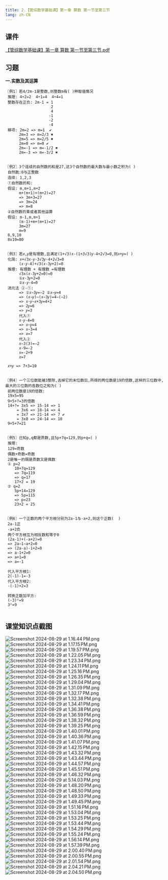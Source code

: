 ```yaml
---
title: 2.【管综数学基础课】第一章 算数 第一节至第三节
lang: zh-CN
---
```


## 课件
[【管综数学基础课】第一章 算数 第一节至第三节.pdf](..%2F..%2Fpublic%2Fmath%2F1.%E6%95%B0%E5%AD%A6-%E5%9F%BA%E7%A1%80%E7%9F%A5%E8%AF%86%2F2.%E3%80%90%E7%AE%A1%E7%BB%BC%E6%95%B0%E5%AD%A6%E5%9F%BA%E7%A1%80%E8%AF%BE%E3%80%91%E7%AC%AC%E4%B8%80%E7%AB%A0%20%E7%AE%97%E6%95%B0%20%E7%AC%AC%E4%B8%80%E8%8A%82%E8%87%B3%E7%AC%AC%E4%B8%89%E8%8A%82%2F%E3%80%90%E7%AE%A1%E7%BB%BC%E6%95%B0%E5%AD%A6%E5%9F%BA%E7%A1%80%E8%AF%BE%E3%80%91%E7%AC%AC%E4%B8%80%E7%AB%A0%20%E7%AE%97%E6%95%B0%20%E7%AC%AC%E4%B8%80%E8%8A%82%E8%87%B3%E7%AC%AC%E4%B8%89%E8%8A%82.pdf)

## 习题
**一.实数及其运算**
```
〖例1〗若4/2m-1是整数,则整数m有( )种取值情况
 推理: 4÷2=2  4÷1=4  4÷4=1
 整数存在正负: 2m-1 = 1  
                    2  
                    4 
                   -1 
                   -2 
                   -4
 移项: 2m=2 => m=1  ✔︎
      2m=3 => m=2/3 ✖︎
      2m=5 => m=2/5 ✖︎
      2m=0 => m=0 ✔︎
      2m=-1 => m=-1/2 ✖︎
      2m=-3 => m=-3/2 ✖︎


〖例2〗3个连续的自然数的和是27,这3个自然数的最大数与最小数之积为( )
 自然数:0与正整数
 连续: 1,2,3
 ①自然数的和:
 假设: m,m+1,m+2
      m+(m+1)+(m+2)=27
      => 3m+3=27
      => 3m=24
      => m=8
 ②自然数的乘或者其他运算
 假设: m-1,m,m+1
      (m-1)+m+(m+1)=27
      3m=27
      m=9
 8,9,10
 8x10=80
 
 
〖例3〗若𝑥,𝑦是有理数,且满足(1+√3)𝑥-(1+3√3)𝑦-4+2√3=0,则𝑥+𝑦=( )
 化简: 𝑥+√3𝑥-𝑦-3√3𝑦-4+2√3=0
      (𝑥-𝑦-4)+√3(𝑥-3𝑦+2)=0
 推理: 有理数 + 有理数 =有理数
      √3x(𝑥-3𝑦+2=0)=0
      ①𝑥-3𝑦+2=0
      ②𝑥-𝑦-4=0
 消元法 ②-①:
      => ①𝑥−3𝑦=−2 ②𝑥−𝑦=4
      => (𝑥−𝑦)−(𝑥−3𝑦)=4−(−2)
      => 𝑥-𝑦−𝑥+3𝑦=4+2
      => 2𝑦=6
      => 𝑦=3
      代入①
      𝑥-𝑦-4=0
      => 𝑥−𝑦=4
      => 𝑥−3=4
      => 𝑥=7
      代入②
      𝑥−3(3)=−2
      𝑥-9=-2
      𝑥=-2+9
      𝑥=7
      
 𝑥+𝑦 => 7+3=10
 
 
〖例4〗一个三位数能被3整除,去掉它的末位数后,所得的两位数是19的倍数,这样的三位数中,最大的三位数的各数位之和为( )
 前两位数是19的倍数:
 19x5=95
 9+5+?=3的倍数     
 14+?= 3x5 => 15-14 => 1
     = 3x6 => 18-14 => 4
     = 3x7 => 21-14 => 7 ✔︎
     = 3x8 => 24-14 => 10
 9+5+7=21


〖例5〗已知p,q都是质数,且5p+7q=129,则p+q=( ) 
 推理:
 129=奇数
 偶数+奇数=奇数
 2是唯一的既是质数又是偶数
 ① p=2
    10+7q=129
    => 7q=119
    => q=17
    17+2 = 19
 ② q=2
    5p+14=129
    => 5p=115
    => p=23
    23+2 = 25
    
     
〖例6〗一个正数的两个平方根分别为2a-1与-a+2,则这个正数(  )
 2a-1正
 -a+2负
 两个平方根互为相反数和等于0
 (2a-1)+(-a+2)=0
 => 2a−1−a+2=0
 => (2a-a)-1+2=0
 => a-1+2=0
 => a+1=0
 => a=-1
 
 代入平方根1:
 2(-1)-1=-3
 代入平方根2:
 -(-1)+2=3

 转换正数加平方:
 (-3)²=9
 3²=9
      

```

## 课堂知识点截图
![Screenshot 2024-08-29 at 1.16.44 PM.png](..%2F..%2Fpublic%2Fmath%2F1.%E6%95%B0%E5%AD%A6-%E5%9F%BA%E7%A1%80%E7%9F%A5%E8%AF%86%2F2.%E3%80%90%E7%AE%A1%E7%BB%BC%E6%95%B0%E5%AD%A6%E5%9F%BA%E7%A1%80%E8%AF%BE%E3%80%91%E7%AC%AC%E4%B8%80%E7%AB%A0%20%E7%AE%97%E6%95%B0%20%E7%AC%AC%E4%B8%80%E8%8A%82%E8%87%B3%E7%AC%AC%E4%B8%89%E8%8A%82%2FScreenshot%202024-08-29%20at%201.16.44%E2%80%AFPM.png)
![Screenshot 2024-08-29 at 1.17.15 PM.png](..%2F..%2Fpublic%2Fmath%2F1.%E6%95%B0%E5%AD%A6-%E5%9F%BA%E7%A1%80%E7%9F%A5%E8%AF%86%2F2.%E3%80%90%E7%AE%A1%E7%BB%BC%E6%95%B0%E5%AD%A6%E5%9F%BA%E7%A1%80%E8%AF%BE%E3%80%91%E7%AC%AC%E4%B8%80%E7%AB%A0%20%E7%AE%97%E6%95%B0%20%E7%AC%AC%E4%B8%80%E8%8A%82%E8%87%B3%E7%AC%AC%E4%B8%89%E8%8A%82%2FScreenshot%202024-08-29%20at%201.17.15%E2%80%AFPM.png)
![Screenshot 2024-08-29 at 1.19.57 PM.png](..%2F..%2Fpublic%2Fmath%2F1.%E6%95%B0%E5%AD%A6-%E5%9F%BA%E7%A1%80%E7%9F%A5%E8%AF%86%2F2.%E3%80%90%E7%AE%A1%E7%BB%BC%E6%95%B0%E5%AD%A6%E5%9F%BA%E7%A1%80%E8%AF%BE%E3%80%91%E7%AC%AC%E4%B8%80%E7%AB%A0%20%E7%AE%97%E6%95%B0%20%E7%AC%AC%E4%B8%80%E8%8A%82%E8%87%B3%E7%AC%AC%E4%B8%89%E8%8A%82%2FScreenshot%202024-08-29%20at%201.19.57%E2%80%AFPM.png)
![Screenshot 2024-08-29 at 1.22.05 PM.png](..%2F..%2Fpublic%2Fmath%2F1.%E6%95%B0%E5%AD%A6-%E5%9F%BA%E7%A1%80%E7%9F%A5%E8%AF%86%2F2.%E3%80%90%E7%AE%A1%E7%BB%BC%E6%95%B0%E5%AD%A6%E5%9F%BA%E7%A1%80%E8%AF%BE%E3%80%91%E7%AC%AC%E4%B8%80%E7%AB%A0%20%E7%AE%97%E6%95%B0%20%E7%AC%AC%E4%B8%80%E8%8A%82%E8%87%B3%E7%AC%AC%E4%B8%89%E8%8A%82%2FScreenshot%202024-08-29%20at%201.22.05%E2%80%AFPM.png)
![Screenshot 2024-08-29 at 1.23.34 PM.png](..%2F..%2Fpublic%2Fmath%2F1.%E6%95%B0%E5%AD%A6-%E5%9F%BA%E7%A1%80%E7%9F%A5%E8%AF%86%2F2.%E3%80%90%E7%AE%A1%E7%BB%BC%E6%95%B0%E5%AD%A6%E5%9F%BA%E7%A1%80%E8%AF%BE%E3%80%91%E7%AC%AC%E4%B8%80%E7%AB%A0%20%E7%AE%97%E6%95%B0%20%E7%AC%AC%E4%B8%80%E8%8A%82%E8%87%B3%E7%AC%AC%E4%B8%89%E8%8A%82%2FScreenshot%202024-08-29%20at%201.23.34%E2%80%AFPM.png)
![Screenshot 2024-08-29 at 1.24.11 PM.png](..%2F..%2Fpublic%2Fmath%2F1.%E6%95%B0%E5%AD%A6-%E5%9F%BA%E7%A1%80%E7%9F%A5%E8%AF%86%2F2.%E3%80%90%E7%AE%A1%E7%BB%BC%E6%95%B0%E5%AD%A6%E5%9F%BA%E7%A1%80%E8%AF%BE%E3%80%91%E7%AC%AC%E4%B8%80%E7%AB%A0%20%E7%AE%97%E6%95%B0%20%E7%AC%AC%E4%B8%80%E8%8A%82%E8%87%B3%E7%AC%AC%E4%B8%89%E8%8A%82%2FScreenshot%202024-08-29%20at%201.24.11%E2%80%AFPM.png)
![Screenshot 2024-08-29 at 1.25.16 PM.png](..%2F..%2Fpublic%2Fmath%2F1.%E6%95%B0%E5%AD%A6-%E5%9F%BA%E7%A1%80%E7%9F%A5%E8%AF%86%2F2.%E3%80%90%E7%AE%A1%E7%BB%BC%E6%95%B0%E5%AD%A6%E5%9F%BA%E7%A1%80%E8%AF%BE%E3%80%91%E7%AC%AC%E4%B8%80%E7%AB%A0%20%E7%AE%97%E6%95%B0%20%E7%AC%AC%E4%B8%80%E8%8A%82%E8%87%B3%E7%AC%AC%E4%B8%89%E8%8A%82%2FScreenshot%202024-08-29%20at%201.25.16%E2%80%AFPM.png)
![Screenshot 2024-08-29 at 1.26.35 PM.png](..%2F..%2Fpublic%2Fmath%2F1.%E6%95%B0%E5%AD%A6-%E5%9F%BA%E7%A1%80%E7%9F%A5%E8%AF%86%2F2.%E3%80%90%E7%AE%A1%E7%BB%BC%E6%95%B0%E5%AD%A6%E5%9F%BA%E7%A1%80%E8%AF%BE%E3%80%91%E7%AC%AC%E4%B8%80%E7%AB%A0%20%E7%AE%97%E6%95%B0%20%E7%AC%AC%E4%B8%80%E8%8A%82%E8%87%B3%E7%AC%AC%E4%B8%89%E8%8A%82%2FScreenshot%202024-08-29%20at%201.26.35%E2%80%AFPM.png)
![Screenshot 2024-08-29 at 1.29.04 PM.png](..%2F..%2Fpublic%2Fmath%2F1.%E6%95%B0%E5%AD%A6-%E5%9F%BA%E7%A1%80%E7%9F%A5%E8%AF%86%2F2.%E3%80%90%E7%AE%A1%E7%BB%BC%E6%95%B0%E5%AD%A6%E5%9F%BA%E7%A1%80%E8%AF%BE%E3%80%91%E7%AC%AC%E4%B8%80%E7%AB%A0%20%E7%AE%97%E6%95%B0%20%E7%AC%AC%E4%B8%80%E8%8A%82%E8%87%B3%E7%AC%AC%E4%B8%89%E8%8A%82%2FScreenshot%202024-08-29%20at%201.29.04%E2%80%AFPM.png)
![Screenshot 2024-08-29 at 1.31.09 PM.png](..%2F..%2Fpublic%2Fmath%2F1.%E6%95%B0%E5%AD%A6-%E5%9F%BA%E7%A1%80%E7%9F%A5%E8%AF%86%2F2.%E3%80%90%E7%AE%A1%E7%BB%BC%E6%95%B0%E5%AD%A6%E5%9F%BA%E7%A1%80%E8%AF%BE%E3%80%91%E7%AC%AC%E4%B8%80%E7%AB%A0%20%E7%AE%97%E6%95%B0%20%E7%AC%AC%E4%B8%80%E8%8A%82%E8%87%B3%E7%AC%AC%E4%B8%89%E8%8A%82%2FScreenshot%202024-08-29%20at%201.31.09%E2%80%AFPM.png)
![Screenshot 2024-08-29 at 1.32.17 PM.png](..%2F..%2Fpublic%2Fmath%2F1.%E6%95%B0%E5%AD%A6-%E5%9F%BA%E7%A1%80%E7%9F%A5%E8%AF%86%2F2.%E3%80%90%E7%AE%A1%E7%BB%BC%E6%95%B0%E5%AD%A6%E5%9F%BA%E7%A1%80%E8%AF%BE%E3%80%91%E7%AC%AC%E4%B8%80%E7%AB%A0%20%E7%AE%97%E6%95%B0%20%E7%AC%AC%E4%B8%80%E8%8A%82%E8%87%B3%E7%AC%AC%E4%B8%89%E8%8A%82%2FScreenshot%202024-08-29%20at%201.32.17%E2%80%AFPM.png)
![Screenshot 2024-08-29 at 1.32.38 PM.png](..%2F..%2Fpublic%2Fmath%2F1.%E6%95%B0%E5%AD%A6-%E5%9F%BA%E7%A1%80%E7%9F%A5%E8%AF%86%2F2.%E3%80%90%E7%AE%A1%E7%BB%BC%E6%95%B0%E5%AD%A6%E5%9F%BA%E7%A1%80%E8%AF%BE%E3%80%91%E7%AC%AC%E4%B8%80%E7%AB%A0%20%E7%AE%97%E6%95%B0%20%E7%AC%AC%E4%B8%80%E8%8A%82%E8%87%B3%E7%AC%AC%E4%B8%89%E8%8A%82%2FScreenshot%202024-08-29%20at%201.32.38%E2%80%AFPM.png)
![Screenshot 2024-08-29 at 1.34.41 PM.png](..%2F..%2Fpublic%2Fmath%2F1.%E6%95%B0%E5%AD%A6-%E5%9F%BA%E7%A1%80%E7%9F%A5%E8%AF%86%2F2.%E3%80%90%E7%AE%A1%E7%BB%BC%E6%95%B0%E5%AD%A6%E5%9F%BA%E7%A1%80%E8%AF%BE%E3%80%91%E7%AC%AC%E4%B8%80%E7%AB%A0%20%E7%AE%97%E6%95%B0%20%E7%AC%AC%E4%B8%80%E8%8A%82%E8%87%B3%E7%AC%AC%E4%B8%89%E8%8A%82%2FScreenshot%202024-08-29%20at%201.34.41%E2%80%AFPM.png)
![Screenshot 2024-08-29 at 1.36.38 PM.png](..%2F..%2Fpublic%2Fmath%2F1.%E6%95%B0%E5%AD%A6-%E5%9F%BA%E7%A1%80%E7%9F%A5%E8%AF%86%2F2.%E3%80%90%E7%AE%A1%E7%BB%BC%E6%95%B0%E5%AD%A6%E5%9F%BA%E7%A1%80%E8%AF%BE%E3%80%91%E7%AC%AC%E4%B8%80%E7%AB%A0%20%E7%AE%97%E6%95%B0%20%E7%AC%AC%E4%B8%80%E8%8A%82%E8%87%B3%E7%AC%AC%E4%B8%89%E8%8A%82%2FScreenshot%202024-08-29%20at%201.36.38%E2%80%AFPM.png)
![Screenshot 2024-08-29 at 1.36.59 PM.png](..%2F..%2Fpublic%2Fmath%2F1.%E6%95%B0%E5%AD%A6-%E5%9F%BA%E7%A1%80%E7%9F%A5%E8%AF%86%2F2.%E3%80%90%E7%AE%A1%E7%BB%BC%E6%95%B0%E5%AD%A6%E5%9F%BA%E7%A1%80%E8%AF%BE%E3%80%91%E7%AC%AC%E4%B8%80%E7%AB%A0%20%E7%AE%97%E6%95%B0%20%E7%AC%AC%E4%B8%80%E8%8A%82%E8%87%B3%E7%AC%AC%E4%B8%89%E8%8A%82%2FScreenshot%202024-08-29%20at%201.36.59%E2%80%AFPM.png)
![Screenshot 2024-08-29 at 1.38.32 PM.png](..%2F..%2Fpublic%2Fmath%2F1.%E6%95%B0%E5%AD%A6-%E5%9F%BA%E7%A1%80%E7%9F%A5%E8%AF%86%2F2.%E3%80%90%E7%AE%A1%E7%BB%BC%E6%95%B0%E5%AD%A6%E5%9F%BA%E7%A1%80%E8%AF%BE%E3%80%91%E7%AC%AC%E4%B8%80%E7%AB%A0%20%E7%AE%97%E6%95%B0%20%E7%AC%AC%E4%B8%80%E8%8A%82%E8%87%B3%E7%AC%AC%E4%B8%89%E8%8A%82%2FScreenshot%202024-08-29%20at%201.38.32%E2%80%AFPM.png)
![Screenshot 2024-08-29 at 1.39.25 PM.png](..%2F..%2Fpublic%2Fmath%2F1.%E6%95%B0%E5%AD%A6-%E5%9F%BA%E7%A1%80%E7%9F%A5%E8%AF%86%2F2.%E3%80%90%E7%AE%A1%E7%BB%BC%E6%95%B0%E5%AD%A6%E5%9F%BA%E7%A1%80%E8%AF%BE%E3%80%91%E7%AC%AC%E4%B8%80%E7%AB%A0%20%E7%AE%97%E6%95%B0%20%E7%AC%AC%E4%B8%80%E8%8A%82%E8%87%B3%E7%AC%AC%E4%B8%89%E8%8A%82%2FScreenshot%202024-08-29%20at%201.39.25%E2%80%AFPM.png)
![Screenshot 2024-08-29 at 1.40.01 PM.png](..%2F..%2Fpublic%2Fmath%2F1.%E6%95%B0%E5%AD%A6-%E5%9F%BA%E7%A1%80%E7%9F%A5%E8%AF%86%2F2.%E3%80%90%E7%AE%A1%E7%BB%BC%E6%95%B0%E5%AD%A6%E5%9F%BA%E7%A1%80%E8%AF%BE%E3%80%91%E7%AC%AC%E4%B8%80%E7%AB%A0%20%E7%AE%97%E6%95%B0%20%E7%AC%AC%E4%B8%80%E8%8A%82%E8%87%B3%E7%AC%AC%E4%B8%89%E8%8A%82%2FScreenshot%202024-08-29%20at%201.40.01%E2%80%AFPM.png)
![Screenshot 2024-08-29 at 1.40.36 PM.png](..%2F..%2Fpublic%2Fmath%2F1.%E6%95%B0%E5%AD%A6-%E5%9F%BA%E7%A1%80%E7%9F%A5%E8%AF%86%2F2.%E3%80%90%E7%AE%A1%E7%BB%BC%E6%95%B0%E5%AD%A6%E5%9F%BA%E7%A1%80%E8%AF%BE%E3%80%91%E7%AC%AC%E4%B8%80%E7%AB%A0%20%E7%AE%97%E6%95%B0%20%E7%AC%AC%E4%B8%80%E8%8A%82%E8%87%B3%E7%AC%AC%E4%B8%89%E8%8A%82%2FScreenshot%202024-08-29%20at%201.40.36%E2%80%AFPM.png)
![Screenshot 2024-08-29 at 1.41.07 PM.png](..%2F..%2Fpublic%2Fmath%2F1.%E6%95%B0%E5%AD%A6-%E5%9F%BA%E7%A1%80%E7%9F%A5%E8%AF%86%2F2.%E3%80%90%E7%AE%A1%E7%BB%BC%E6%95%B0%E5%AD%A6%E5%9F%BA%E7%A1%80%E8%AF%BE%E3%80%91%E7%AC%AC%E4%B8%80%E7%AB%A0%20%E7%AE%97%E6%95%B0%20%E7%AC%AC%E4%B8%80%E8%8A%82%E8%87%B3%E7%AC%AC%E4%B8%89%E8%8A%82%2FScreenshot%202024-08-29%20at%201.41.07%E2%80%AFPM.png)
![Screenshot 2024-08-29 at 1.42.15 PM.png](..%2F..%2Fpublic%2Fmath%2F1.%E6%95%B0%E5%AD%A6-%E5%9F%BA%E7%A1%80%E7%9F%A5%E8%AF%86%2F2.%E3%80%90%E7%AE%A1%E7%BB%BC%E6%95%B0%E5%AD%A6%E5%9F%BA%E7%A1%80%E8%AF%BE%E3%80%91%E7%AC%AC%E4%B8%80%E7%AB%A0%20%E7%AE%97%E6%95%B0%20%E7%AC%AC%E4%B8%80%E8%8A%82%E8%87%B3%E7%AC%AC%E4%B8%89%E8%8A%82%2FScreenshot%202024-08-29%20at%201.42.15%E2%80%AFPM.png)
![Screenshot 2024-08-29 at 1.43.32 PM.png](..%2F..%2Fpublic%2Fmath%2F1.%E6%95%B0%E5%AD%A6-%E5%9F%BA%E7%A1%80%E7%9F%A5%E8%AF%86%2F2.%E3%80%90%E7%AE%A1%E7%BB%BC%E6%95%B0%E5%AD%A6%E5%9F%BA%E7%A1%80%E8%AF%BE%E3%80%91%E7%AC%AC%E4%B8%80%E7%AB%A0%20%E7%AE%97%E6%95%B0%20%E7%AC%AC%E4%B8%80%E8%8A%82%E8%87%B3%E7%AC%AC%E4%B8%89%E8%8A%82%2FScreenshot%202024-08-29%20at%201.43.32%E2%80%AFPM.png)
![Screenshot 2024-08-29 at 1.43.44 PM.png](..%2F..%2Fpublic%2Fmath%2F1.%E6%95%B0%E5%AD%A6-%E5%9F%BA%E7%A1%80%E7%9F%A5%E8%AF%86%2F2.%E3%80%90%E7%AE%A1%E7%BB%BC%E6%95%B0%E5%AD%A6%E5%9F%BA%E7%A1%80%E8%AF%BE%E3%80%91%E7%AC%AC%E4%B8%80%E7%AB%A0%20%E7%AE%97%E6%95%B0%20%E7%AC%AC%E4%B8%80%E8%8A%82%E8%87%B3%E7%AC%AC%E4%B8%89%E8%8A%82%2FScreenshot%202024-08-29%20at%201.43.44%E2%80%AFPM.png)
![Screenshot 2024-08-29 at 1.44.57 PM.png](..%2F..%2Fpublic%2Fmath%2F1.%E6%95%B0%E5%AD%A6-%E5%9F%BA%E7%A1%80%E7%9F%A5%E8%AF%86%2F2.%E3%80%90%E7%AE%A1%E7%BB%BC%E6%95%B0%E5%AD%A6%E5%9F%BA%E7%A1%80%E8%AF%BE%E3%80%91%E7%AC%AC%E4%B8%80%E7%AB%A0%20%E7%AE%97%E6%95%B0%20%E7%AC%AC%E4%B8%80%E8%8A%82%E8%87%B3%E7%AC%AC%E4%B8%89%E8%8A%82%2FScreenshot%202024-08-29%20at%201.44.57%E2%80%AFPM.png)
![Screenshot 2024-08-29 at 1.45.51 PM.png](..%2F..%2Fpublic%2Fmath%2F1.%E6%95%B0%E5%AD%A6-%E5%9F%BA%E7%A1%80%E7%9F%A5%E8%AF%86%2F2.%E3%80%90%E7%AE%A1%E7%BB%BC%E6%95%B0%E5%AD%A6%E5%9F%BA%E7%A1%80%E8%AF%BE%E3%80%91%E7%AC%AC%E4%B8%80%E7%AB%A0%20%E7%AE%97%E6%95%B0%20%E7%AC%AC%E4%B8%80%E8%8A%82%E8%87%B3%E7%AC%AC%E4%B8%89%E8%8A%82%2FScreenshot%202024-08-29%20at%201.45.51%E2%80%AFPM.png)
![Screenshot 2024-08-29 at 1.46.32 PM.png](..%2F..%2Fpublic%2Fmath%2F1.%E6%95%B0%E5%AD%A6-%E5%9F%BA%E7%A1%80%E7%9F%A5%E8%AF%86%2F2.%E3%80%90%E7%AE%A1%E7%BB%BC%E6%95%B0%E5%AD%A6%E5%9F%BA%E7%A1%80%E8%AF%BE%E3%80%91%E7%AC%AC%E4%B8%80%E7%AB%A0%20%E7%AE%97%E6%95%B0%20%E7%AC%AC%E4%B8%80%E8%8A%82%E8%87%B3%E7%AC%AC%E4%B8%89%E8%8A%82%2FScreenshot%202024-08-29%20at%201.46.32%E2%80%AFPM.png)
![Screenshot 2024-08-29 at 5.14.03 PM.png](..%2F..%2Fpublic%2Fmath%2F1.%E6%95%B0%E5%AD%A6-%E5%9F%BA%E7%A1%80%E7%9F%A5%E8%AF%86%2F2.%E3%80%90%E7%AE%A1%E7%BB%BC%E6%95%B0%E5%AD%A6%E5%9F%BA%E7%A1%80%E8%AF%BE%E3%80%91%E7%AC%AC%E4%B8%80%E7%AB%A0%20%E7%AE%97%E6%95%B0%20%E7%AC%AC%E4%B8%80%E8%8A%82%E8%87%B3%E7%AC%AC%E4%B8%89%E8%8A%82%2FScreenshot%202024-08-29%20at%205.14.03%E2%80%AFPM.png)
![Screenshot 2024-08-29 at 1.48.20 PM.png](..%2F..%2Fpublic%2Fmath%2F1.%E6%95%B0%E5%AD%A6-%E5%9F%BA%E7%A1%80%E7%9F%A5%E8%AF%86%2F2.%E3%80%90%E7%AE%A1%E7%BB%BC%E6%95%B0%E5%AD%A6%E5%9F%BA%E7%A1%80%E8%AF%BE%E3%80%91%E7%AC%AC%E4%B8%80%E7%AB%A0%20%E7%AE%97%E6%95%B0%20%E7%AC%AC%E4%B8%80%E8%8A%82%E8%87%B3%E7%AC%AC%E4%B8%89%E8%8A%82%2FScreenshot%202024-08-29%20at%201.48.20%E2%80%AFPM.png)
![Screenshot 2024-08-29 at 1.48.50 PM.png](..%2F..%2Fpublic%2Fmath%2F1.%E6%95%B0%E5%AD%A6-%E5%9F%BA%E7%A1%80%E7%9F%A5%E8%AF%86%2F2.%E3%80%90%E7%AE%A1%E7%BB%BC%E6%95%B0%E5%AD%A6%E5%9F%BA%E7%A1%80%E8%AF%BE%E3%80%91%E7%AC%AC%E4%B8%80%E7%AB%A0%20%E7%AE%97%E6%95%B0%20%E7%AC%AC%E4%B8%80%E8%8A%82%E8%87%B3%E7%AC%AC%E4%B8%89%E8%8A%82%2FScreenshot%202024-08-29%20at%201.48.50%E2%80%AFPM.png)
![Screenshot 2024-08-29 at 1.49.33 PM.png](..%2F..%2Fpublic%2Fmath%2F1.%E6%95%B0%E5%AD%A6-%E5%9F%BA%E7%A1%80%E7%9F%A5%E8%AF%86%2F2.%E3%80%90%E7%AE%A1%E7%BB%BC%E6%95%B0%E5%AD%A6%E5%9F%BA%E7%A1%80%E8%AF%BE%E3%80%91%E7%AC%AC%E4%B8%80%E7%AB%A0%20%E7%AE%97%E6%95%B0%20%E7%AC%AC%E4%B8%80%E8%8A%82%E8%87%B3%E7%AC%AC%E4%B8%89%E8%8A%82%2FScreenshot%202024-08-29%20at%201.49.33%E2%80%AFPM.png)
![Screenshot 2024-08-29 at 1.49.45 PM.png](..%2F..%2Fpublic%2Fmath%2F1.%E6%95%B0%E5%AD%A6-%E5%9F%BA%E7%A1%80%E7%9F%A5%E8%AF%86%2F2.%E3%80%90%E7%AE%A1%E7%BB%BC%E6%95%B0%E5%AD%A6%E5%9F%BA%E7%A1%80%E8%AF%BE%E3%80%91%E7%AC%AC%E4%B8%80%E7%AB%A0%20%E7%AE%97%E6%95%B0%20%E7%AC%AC%E4%B8%80%E8%8A%82%E8%87%B3%E7%AC%AC%E4%B8%89%E8%8A%82%2FScreenshot%202024-08-29%20at%201.49.45%E2%80%AFPM.png)
![Screenshot 2024-08-29 at 1.51.16 PM.png](..%2F..%2Fpublic%2Fmath%2F1.%E6%95%B0%E5%AD%A6-%E5%9F%BA%E7%A1%80%E7%9F%A5%E8%AF%86%2F2.%E3%80%90%E7%AE%A1%E7%BB%BC%E6%95%B0%E5%AD%A6%E5%9F%BA%E7%A1%80%E8%AF%BE%E3%80%91%E7%AC%AC%E4%B8%80%E7%AB%A0%20%E7%AE%97%E6%95%B0%20%E7%AC%AC%E4%B8%80%E8%8A%82%E8%87%B3%E7%AC%AC%E4%B8%89%E8%8A%82%2FScreenshot%202024-08-29%20at%201.51.16%E2%80%AFPM.png)
![Screenshot 2024-08-29 at 1.53.04 PM.png](..%2F..%2Fpublic%2Fmath%2F1.%E6%95%B0%E5%AD%A6-%E5%9F%BA%E7%A1%80%E7%9F%A5%E8%AF%86%2F2.%E3%80%90%E7%AE%A1%E7%BB%BC%E6%95%B0%E5%AD%A6%E5%9F%BA%E7%A1%80%E8%AF%BE%E3%80%91%E7%AC%AC%E4%B8%80%E7%AB%A0%20%E7%AE%97%E6%95%B0%20%E7%AC%AC%E4%B8%80%E8%8A%82%E8%87%B3%E7%AC%AC%E4%B8%89%E8%8A%82%2FScreenshot%202024-08-29%20at%201.53.04%E2%80%AFPM.png)
![Screenshot 2024-08-29 at 1.53.25 PM.png](..%2F..%2Fpublic%2Fmath%2F1.%E6%95%B0%E5%AD%A6-%E5%9F%BA%E7%A1%80%E7%9F%A5%E8%AF%86%2F2.%E3%80%90%E7%AE%A1%E7%BB%BC%E6%95%B0%E5%AD%A6%E5%9F%BA%E7%A1%80%E8%AF%BE%E3%80%91%E7%AC%AC%E4%B8%80%E7%AB%A0%20%E7%AE%97%E6%95%B0%20%E7%AC%AC%E4%B8%80%E8%8A%82%E8%87%B3%E7%AC%AC%E4%B8%89%E8%8A%82%2FScreenshot%202024-08-29%20at%201.53.25%E2%80%AFPM.png)
![Screenshot 2024-08-29 at 1.53.44 PM.png](..%2F..%2Fpublic%2Fmath%2F1.%E6%95%B0%E5%AD%A6-%E5%9F%BA%E7%A1%80%E7%9F%A5%E8%AF%86%2F2.%E3%80%90%E7%AE%A1%E7%BB%BC%E6%95%B0%E5%AD%A6%E5%9F%BA%E7%A1%80%E8%AF%BE%E3%80%91%E7%AC%AC%E4%B8%80%E7%AB%A0%20%E7%AE%97%E6%95%B0%20%E7%AC%AC%E4%B8%80%E8%8A%82%E8%87%B3%E7%AC%AC%E4%B8%89%E8%8A%82%2FScreenshot%202024-08-29%20at%201.53.44%E2%80%AFPM.png)
![Screenshot 2024-08-29 at 1.54.29 PM.png](..%2F..%2Fpublic%2Fmath%2F1.%E6%95%B0%E5%AD%A6-%E5%9F%BA%E7%A1%80%E7%9F%A5%E8%AF%86%2F2.%E3%80%90%E7%AE%A1%E7%BB%BC%E6%95%B0%E5%AD%A6%E5%9F%BA%E7%A1%80%E8%AF%BE%E3%80%91%E7%AC%AC%E4%B8%80%E7%AB%A0%20%E7%AE%97%E6%95%B0%20%E7%AC%AC%E4%B8%80%E8%8A%82%E8%87%B3%E7%AC%AC%E4%B8%89%E8%8A%82%2FScreenshot%202024-08-29%20at%201.54.29%E2%80%AFPM.png)
![Screenshot 2024-08-29 at 1.55.24 PM.png](..%2F..%2Fpublic%2Fmath%2F1.%E6%95%B0%E5%AD%A6-%E5%9F%BA%E7%A1%80%E7%9F%A5%E8%AF%86%2F2.%E3%80%90%E7%AE%A1%E7%BB%BC%E6%95%B0%E5%AD%A6%E5%9F%BA%E7%A1%80%E8%AF%BE%E3%80%91%E7%AC%AC%E4%B8%80%E7%AB%A0%20%E7%AE%97%E6%95%B0%20%E7%AC%AC%E4%B8%80%E8%8A%82%E8%87%B3%E7%AC%AC%E4%B8%89%E8%8A%82%2FScreenshot%202024-08-29%20at%201.55.24%E2%80%AFPM.png)
![Screenshot 2024-08-29 at 1.56.14 PM.png](..%2F..%2Fpublic%2Fmath%2F1.%E6%95%B0%E5%AD%A6-%E5%9F%BA%E7%A1%80%E7%9F%A5%E8%AF%86%2F2.%E3%80%90%E7%AE%A1%E7%BB%BC%E6%95%B0%E5%AD%A6%E5%9F%BA%E7%A1%80%E8%AF%BE%E3%80%91%E7%AC%AC%E4%B8%80%E7%AB%A0%20%E7%AE%97%E6%95%B0%20%E7%AC%AC%E4%B8%80%E8%8A%82%E8%87%B3%E7%AC%AC%E4%B8%89%E8%8A%82%2FScreenshot%202024-08-29%20at%201.56.14%E2%80%AFPM.png)
![Screenshot 2024-08-29 at 1.57.39 PM.png](..%2F..%2Fpublic%2Fmath%2F1.%E6%95%B0%E5%AD%A6-%E5%9F%BA%E7%A1%80%E7%9F%A5%E8%AF%86%2F2.%E3%80%90%E7%AE%A1%E7%BB%BC%E6%95%B0%E5%AD%A6%E5%9F%BA%E7%A1%80%E8%AF%BE%E3%80%91%E7%AC%AC%E4%B8%80%E7%AB%A0%20%E7%AE%97%E6%95%B0%20%E7%AC%AC%E4%B8%80%E8%8A%82%E8%87%B3%E7%AC%AC%E4%B8%89%E8%8A%82%2FScreenshot%202024-08-29%20at%201.57.39%E2%80%AFPM.png)
![Screenshot 2024-08-29 at 2.00.40 PM.png](..%2F..%2Fpublic%2Fmath%2F1.%E6%95%B0%E5%AD%A6-%E5%9F%BA%E7%A1%80%E7%9F%A5%E8%AF%86%2F2.%E3%80%90%E7%AE%A1%E7%BB%BC%E6%95%B0%E5%AD%A6%E5%9F%BA%E7%A1%80%E8%AF%BE%E3%80%91%E7%AC%AC%E4%B8%80%E7%AB%A0%20%E7%AE%97%E6%95%B0%20%E7%AC%AC%E4%B8%80%E8%8A%82%E8%87%B3%E7%AC%AC%E4%B8%89%E8%8A%82%2FScreenshot%202024-08-29%20at%202.00.40%E2%80%AFPM.png)
![Screenshot 2024-08-29 at 2.00.55 PM.png](..%2F..%2Fpublic%2Fmath%2F1.%E6%95%B0%E5%AD%A6-%E5%9F%BA%E7%A1%80%E7%9F%A5%E8%AF%86%2F2.%E3%80%90%E7%AE%A1%E7%BB%BC%E6%95%B0%E5%AD%A6%E5%9F%BA%E7%A1%80%E8%AF%BE%E3%80%91%E7%AC%AC%E4%B8%80%E7%AB%A0%20%E7%AE%97%E6%95%B0%20%E7%AC%AC%E4%B8%80%E8%8A%82%E8%87%B3%E7%AC%AC%E4%B8%89%E8%8A%82%2FScreenshot%202024-08-29%20at%202.00.55%E2%80%AFPM.png)
![Screenshot 2024-08-29 at 2.01.54 PM.png](..%2F..%2Fpublic%2Fmath%2F1.%E6%95%B0%E5%AD%A6-%E5%9F%BA%E7%A1%80%E7%9F%A5%E8%AF%86%2F2.%E3%80%90%E7%AE%A1%E7%BB%BC%E6%95%B0%E5%AD%A6%E5%9F%BA%E7%A1%80%E8%AF%BE%E3%80%91%E7%AC%AC%E4%B8%80%E7%AB%A0%20%E7%AE%97%E6%95%B0%20%E7%AC%AC%E4%B8%80%E8%8A%82%E8%87%B3%E7%AC%AC%E4%B8%89%E8%8A%82%2FScreenshot%202024-08-29%20at%202.01.54%E2%80%AFPM.png)
![Screenshot 2024-08-29 at 2.04.21 PM.png](..%2F..%2Fpublic%2Fmath%2F1.%E6%95%B0%E5%AD%A6-%E5%9F%BA%E7%A1%80%E7%9F%A5%E8%AF%86%2F2.%E3%80%90%E7%AE%A1%E7%BB%BC%E6%95%B0%E5%AD%A6%E5%9F%BA%E7%A1%80%E8%AF%BE%E3%80%91%E7%AC%AC%E4%B8%80%E7%AB%A0%20%E7%AE%97%E6%95%B0%20%E7%AC%AC%E4%B8%80%E8%8A%82%E8%87%B3%E7%AC%AC%E4%B8%89%E8%8A%82%2FScreenshot%202024-08-29%20at%202.04.21%E2%80%AFPM.png)
![Screenshot 2024-08-29 at 2.04.50 PM.png](..%2F..%2Fpublic%2Fmath%2F1.%E6%95%B0%E5%AD%A6-%E5%9F%BA%E7%A1%80%E7%9F%A5%E8%AF%86%2F2.%E3%80%90%E7%AE%A1%E7%BB%BC%E6%95%B0%E5%AD%A6%E5%9F%BA%E7%A1%80%E8%AF%BE%E3%80%91%E7%AC%AC%E4%B8%80%E7%AB%A0%20%E7%AE%97%E6%95%B0%20%E7%AC%AC%E4%B8%80%E8%8A%82%E8%87%B3%E7%AC%AC%E4%B8%89%E8%8A%82%2FScreenshot%202024-08-29%20at%202.04.50%E2%80%AFPM.png)
